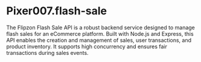 # Pixer007.flash-sale
The Flipzon Flash Sale API is a robust backend service designed to manage flash sales for an eCommerce platform. Built with Node.js and Express, this API enables the creation and management of sales, user transactions, and product inventory. It supports high concurrency and ensures fair transactions during sales events.
